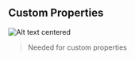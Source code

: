## Custom Properties

![Alt text centered](blender-images/panels/side-panel-custom-properties.png)

> Needed for custom properties